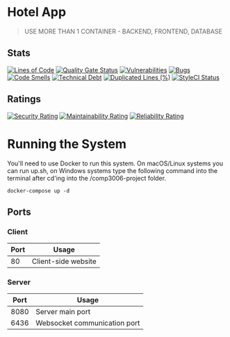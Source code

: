 # Hotel App
> USE MORE THAN 1 CONTAINER - BACKEND, FRONTEND, DATABASE

## Stats
[![Lines of Code](https://sonarcloud.io/api/project_badges/measure?project=lewmilburn_comp3006-project&metric=ncloc)](https://sonarcloud.io/summary/new_code?id=lewmilburn_comp3006-project)
[![Quality Gate Status](https://sonarcloud.io/api/project_badges/measure?project=lewmilburn_comp3006-project&metric=alert_status)](https://sonarcloud.io/summary/new_code?id=lewmilburn_comp3006-project)
[![Vulnerabilities](https://sonarcloud.io/api/project_badges/measure?project=lewmilburn_comp3006-project&metric=vulnerabilities)](https://sonarcloud.io/summary/new_code?id=lewmilburn_comp3006-project)
[![Bugs](https://sonarcloud.io/api/project_badges/measure?project=lewmilburn_comp3006-project&metric=bugs)](https://sonarcloud.io/summary/new_code?id=lewmilburn_comp3006-project)
[![Code Smells](https://sonarcloud.io/api/project_badges/measure?project=lewmilburn_comp3006-project&metric=code_smells)](https://sonarcloud.io/summary/new_code?id=lewmilburn_comp3006-project)
[![Technical Debt](https://sonarcloud.io/api/project_badges/measure?project=lewmilburn_comp3006-project&metric=sqale_index)](https://sonarcloud.io/summary/new_code?id=lewmilburn_comp3006-project)
[![Duplicated Lines (%)](https://sonarcloud.io/api/project_badges/measure?project=lewmilburn_comp3006-project&metric=duplicated_lines_density)](https://sonarcloud.io/summary/new_code?id=lewmilburn_comp3006-project)
[![StyleCI Status](https://github.styleci.io/repos/706635533/shield)](https://github.styleci.io/repos/706635533)

## Ratings
[![Security Rating](https://sonarcloud.io/api/project_badges/measure?project=lewmilburn_comp3006-project&metric=security_rating)](https://sonarcloud.io/summary/new_code?id=lewmilburn_comp3006-project)
[![Maintainability Rating](https://sonarcloud.io/api/project_badges/measure?project=lewmilburn_comp3006-project&metric=sqale_rating)](https://sonarcloud.io/summary/new_code?id=lewmilburn_comp3006-project)
[![Reliability Rating](https://sonarcloud.io/api/project_badges/measure?project=lewmilburn_comp3006-project&metric=reliability_rating)](https://sonarcloud.io/summary/new_code?id=lewmilburn_comp3006-project)

# Running the System
You'll need to use Docker to run this system.
On macOS/Linux systems you can run up.sh, on Windows systems type the following command into the terminal after cd'ing into the /comp3006-project folder.

`docker-compose up -d`

## Ports
### Client
| Port | Usage                        |
|------|------------------------------|
| 80   | Client-side website          |

### Server
| Port | Usage                        |
|------|------------------------------|
| 8080 | Server main port             |
| 6436 | Websocket communication port |
